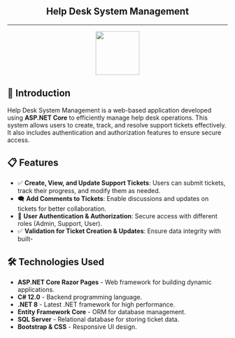 <h2 align="center">Help Desk System Management</h2>

---

<p align="center">
  <img height="100" src="https://tenor.com/id/view/fire-writing-gif-24533171.gif" />
</p>

## 📒 Introduction

Help Desk System Management is a web-based application developed using **ASP.NET Core** to efficiently manage help desk operations. This system allows users to create, track, and resolve support tickets effectively. It also includes authentication and authorization features to ensure secure access.

## 📋 Features

- ✅ **Create, View, and Update Support Tickets**: Users can submit tickets, track their progress, and modify them as needed.
- 🗨️ **Add Comments to Tickets**: Enable discussions and updates on tickets for better collaboration.
- 🔐 **User Authentication & Authorization**: Secure access with different roles (Admin, Support, User).
- ✅ **Validation for Ticket Creation & Updates**: Ensure data integrity with built-

## 🛠️ Technologies Used

- **ASP.NET Core Razor Pages** - Web framework for building dynamic applications.
- **C# 12.0** - Backend programming language.
- **.NET 8** - Latest .NET framework for high performance.
- **Entity Framework Core** - ORM for database management.
- **SQL Server** - Relational database for storing ticket data.
- **Bootstrap & CSS** - Responsive UI design.
